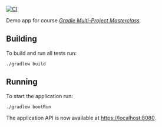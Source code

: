 [![CI](https://github.com/tkgregory/gradle-multi-project-masterclass/actions/workflows/gradle.yml/badge.svg)](https://github.com/tkgregory/gradle-multi-project-masterclass/actions/workflows/gradle.yml)

Demo app for course *[Gradle Multi-Project Masterclass](https://learn.tomgregory.com/courses/gradle-multi-project-masterclass)*.

## Building

To build and run all tests run:

`./gradlew build`

## Running

To start the application run:

`./gradlew bootRun`

The application API is now available at [https://localhost:8080](https://localhost:8080).
